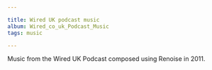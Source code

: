 ```yaml
---

title: Wired UK podcast music
album: Wired_co_uk_Podcast_Music
tags: music

---
```


Music from the Wired UK Podcast composed using Renoise in 2011.
